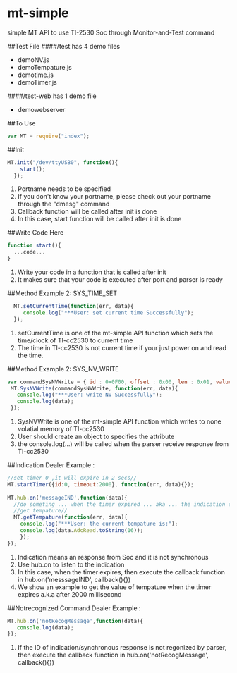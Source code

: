 # mt-simple
simple MT API to use TI-2530 Soc through Monitor-and-Test command

##Test File 
####/test has 4 demo files
*  demoNV.js        
*  demoTempature.js    
*  demotime.js 
*  demoTimer.js

####/test-web has 1 demo file
*  demowebserver

##To Use
  ```js
var MT = require("index");
  ```
  
##Init
  ```js
  MT.init("/dev/ttyUSB0", function(){
      start();
    });
  ```
1. Portname needs to be specified  
2. If you don't know your portname, please check out your portname through the "dmesg" command
3. Callback function will be called after init is done
4. In this case, start function will be called after init is done

##Write Code Here
  ```js
  function start(){
    ...code...
  }
  ```
1. Write your code in a function that is called after init
2. It makes sure that your code is executed after port and parser is ready

##Method Example 2: SYS_TIME_SET
  ```js
    MT.setCurrentTime(function(err, data){
       console.log("***User: set current time Successfully");
    });
  ```
1.  setCurrentTime is one of the mt-simple API function which sets the time/clock of TI-cc2530 to current time
2.  The time in TI-cc2530 is not current time if your just power on and read the time.

##Method Example 2: SYS_NV_WRITE
  ```js
  var commandSysNVWrite = { id : 0x0F00, offset : 0x00, len : 0x01, value : [0x55] };
   MT.SysNVWrite(commandSysNVWrite, function(err, data){
     console.log("***User: write NV Successfully");
     console.log(data);
   });
  ```
1.  SysNVWrite is one of the mt-simple API function which writes to none volatial memory of TI-cc2530
2.  User should create an object to specifies the attribute
3.  the console.log(...) will be called when the parser receive response from TI-cc2530

##Indication Dealer Example : 
  ```js
  //set timer 0 ,it will expire in 2 secs//
  MT.startTimer({id:0, timeout:2000}, function(err, data){});
    
  MT.hub.on('messageIND',function(data){
    //do someting ... when the timer expired ... aka ... the indication comes//
    //get tempature//
    MT.getTempature(function(err, data){
      console.log("***User: the current tempature is:");
      console.log(data.AdcRead.toString(16));
      });
  });
  ```
1. Indication means an response from Soc and it is not synchronous
2. Use hub.on to listen to the indication
2. In this case, when the timer expires, then execute the callback function in hub.on('messsageIND', callback(){})
3. We show an example to get the value of tempature when the timer expires a.k.a after 2000 millisecond

##Notrecognized Command Dealer Example : 
  ```js
  MT.hub.on('notRecogMessage',function(data){
     console.log(data);
  });
  ```
1. If the ID of indication/synchronous response is not regonized by parser, then execute the callback function in hub.on('notRecogMessage', callback(){})

